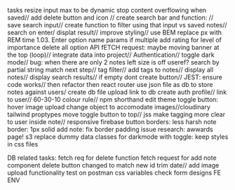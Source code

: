 tasks resize input max to be dynamic
stop content overflowing when saved//
add delete button and icon //
create search bar and function: //
save search input//
create function to filter using that input vs saved notes//
search on enter/
displat result//
improve styling//
use BEM
replace px with REM
time 1.03.
Enter option
name params if multiple
add rating for level of importance
delete all option
API fETCH request: maybe moving banner at the top (loop)//
integrate data into project//
Authentication//
toggle dark mode//
bug: when there are only 2 notes left size is off
useref?
search by partial string match next step//
tag filter//
add tags to notes//
display all notes//
display search results//
if empty dont create button//
JEST: ensure code works//
then refactor 
then react router
use json  file as db to store notes against users/
create db
file upload
link to db
create auth profile//
link to user//
60-30-10 colour rule//
npm shorthand 
edit
theme toggle button: hover
image upload
change object to accomodate images//cloudinary
tailwind
proptypes
move toggle button to top//
jss
make tagging more clear to user inside note//
responsive
firebase
button borders: less harsh
note border: 1px solid
add note: fix border padding issue
research: awwards page!
s3
replace dummy data
classes for darkmode with toggle: keep styles in css files

DB related tasks:
fetch req for delete function
fetch request for add note component
delete button changed to match new id
trim date//
add image upload functionality 
test on postman
css variables
check form designs
FE ENV